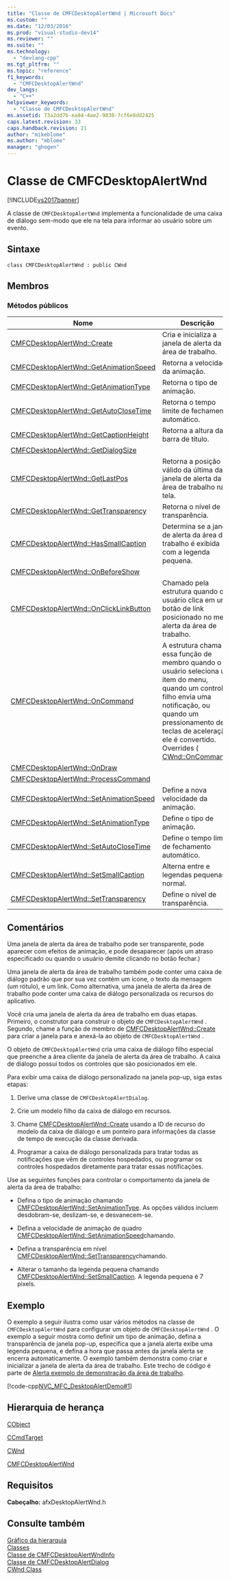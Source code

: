 ```yaml
---
title: "Classe de CMFCDesktopAlertWnd | Microsoft Docs"
ms.custom: ""
ms.date: "12/03/2016"
ms.prod: "visual-studio-dev14"
ms.reviewer: ""
ms.suite: ""
ms.technology: 
  - "devlang-cpp"
ms.tgt_pltfrm: ""
ms.topic: "reference"
f1_keywords: 
  - "CMFCDesktopAlertWnd"
dev_langs: 
  - "C++"
helpviewer_keywords: 
  - "Classe de CMFCDesktopAlertWnd"
ms.assetid: 73a2dd7b-ea84-4ae2-9830-7cf6e8dd2425
caps.latest.revision: 33
caps.handback.revision: 21
author: "mikeblome"
ms.author: "mblome"
manager: "ghogen"
---
```

# Classe de CMFCDesktopAlertWnd
[!INCLUDE[vs2017banner](../../assembler/inline/includes/vs2017banner.md)]

A classe de `CMFCDesktopAlertWnd` implementa a funcionalidade de uma caixa de diálogo sem\-modo que ele na tela para informar ao usuário sobre um evento.  
  
## Sintaxe  
  
```  
class CMFCDesktopAlertWnd : public CWnd  
```  
  
## Membros  
  
### Métodos públicos  
  
|Nome|Descrição|  
|----------|---------------|  
|[CMFCDesktopAlertWnd::Create](../Topic/CMFCDesktopAlertWnd::Create.md)|Cria e inicializa a janela de alerta da área de trabalho.|  
|[CMFCDesktopAlertWnd::GetAnimationSpeed](../Topic/CMFCDesktopAlertWnd::GetAnimationSpeed.md)|Retorna a velocidade da animação.|  
|[CMFCDesktopAlertWnd::GetAnimationType](../Topic/CMFCDesktopAlertWnd::GetAnimationType.md)|Retorna o tipo de animação.|  
|[CMFCDesktopAlertWnd::GetAutoCloseTime](../Topic/CMFCDesktopAlertWnd::GetAutoCloseTime.md)|Retorna o tempo limite de fechamento automático.|  
|[CMFCDesktopAlertWnd::GetCaptionHeight](../Topic/CMFCDesktopAlertWnd::GetCaptionHeight.md)|Retorna a altura da barra de título.|  
|[CMFCDesktopAlertWnd::GetDialogSize](../Topic/CMFCDesktopAlertWnd::GetDialogSize.md)||  
|[CMFCDesktopAlertWnd::GetLastPos](../Topic/CMFCDesktopAlertWnd::GetLastPos.md)|Retorna a posição válido da última da janela de alerta da área de trabalho na tela.|  
|[CMFCDesktopAlertWnd::GetTransparency](../Topic/CMFCDesktopAlertWnd::GetTransparency.md)|Retorna o nível de transparência.|  
|[CMFCDesktopAlertWnd::HasSmallCaption](../Topic/CMFCDesktopAlertWnd::HasSmallCaption.md)|Determina se a janela de alerta da área de trabalho é exibida com a legenda pequena.|  
|[CMFCDesktopAlertWnd::OnBeforeShow](../Topic/CMFCDesktopAlertWnd::OnBeforeShow.md)||  
|[CMFCDesktopAlertWnd::OnClickLinkButton](../Topic/CMFCDesktopAlertWnd::OnClickLinkButton.md)|Chamado pela estrutura quando o usuário clica em um botão de link posicionado no menu alerta da área de trabalho.|  
|[CMFCDesktopAlertWnd::OnCommand](../Topic/CMFCDesktopAlertWnd::OnCommand.md)|A estrutura chama essa função de membro quando o usuário seleciona um item do menu, quando um controle filho envia uma notificação, ou quando um pressionamento de teclas de aceleração ele é convertido.  Overrides \( [CWnd::OnCommand](../Topic/CWnd::OnCommand.md).\)|  
|[CMFCDesktopAlertWnd::OnDraw](../Topic/CMFCDesktopAlertWnd::OnDraw.md)||  
|[CMFCDesktopAlertWnd::ProcessCommand](../Topic/CMFCDesktopAlertWnd::ProcessCommand.md)||  
|[CMFCDesktopAlertWnd::SetAnimationSpeed](../Topic/CMFCDesktopAlertWnd::SetAnimationSpeed.md)|Define a nova velocidade da animação.|  
|[CMFCDesktopAlertWnd::SetAnimationType](../Topic/CMFCDesktopAlertWnd::SetAnimationType.md)|Define o tipo de animação.|  
|[CMFCDesktopAlertWnd::SetAutoCloseTime](../Topic/CMFCDesktopAlertWnd::SetAutoCloseTime.md)|Define o tempo limite de fechamento automático.|  
|[CMFCDesktopAlertWnd::SetSmallCaption](../Topic/CMFCDesktopAlertWnd::SetSmallCaption.md)|Alterna entre e legendas pequenas normal.|  
|[CMFCDesktopAlertWnd::SetTransparency](../Topic/CMFCDesktopAlertWnd::SetTransparency.md)|Define o nível de transparência.|  
  
## Comentários  
 Uma janela de alerta da área de trabalho pode ser transparente, pode aparecer com efeitos de animação, e pode desaparecer \(após um atraso especificado ou quando o usuário demite clicando no botão fechar.\)  
  
 Uma janela de alerta da área de trabalho também pode conter uma caixa de diálogo padrão que por sua vez contém um ícone, o texto da mensagem \(um rótulo\), e um link.  Como alternativa, uma janela de alerta da área de trabalho pode conter uma caixa de diálogo personalizada os recursos do aplicativo.  
  
 Você cria uma janela de alerta da área de trabalho em duas etapas.  Primeiro, o construtor para construir o objeto de `CMFCDesktopAlertWnd` .  Segundo, chame a função de membro de [CMFCDesktopAlertWnd::Create](../Topic/CMFCDesktopAlertWnd::Create.md) para criar a janela para e anexá\-la ao objeto de `CMFCDesktopAlertWnd` .  
  
 O objeto de `CMFCDesktopAlertWnd` cria uma caixa de diálogo filho especial que preenche a área cliente da janela de alerta da área de trabalho.  A caixa de diálogo possui todos os controles que são posicionados em ele.  
  
 Para exibir uma caixa de diálogo personalizado na janela pop\-up, siga estas etapas:  
  
1.  Derive uma classe de `CMFCDesktopAlertDialog`.  
  
2.  Crie um modelo filho da caixa de diálogo em recursos.  
  
3.  Chame [CMFCDesktopAlertWnd::Create](../Topic/CMFCDesktopAlertWnd::Create.md) usando a ID de recurso do modelo da caixa de diálogo e um ponteiro para informações da classe de tempo de execução da classe derivada.  
  
4.  Programar a caixa de diálogo personalizada para tratar todas as notificações que vêm de controles hospedados, ou programar os controles hospedados diretamente para tratar essas notificações.  
  
 Use as seguintes funções para controlar o comportamento da janela de alerta da área de trabalho:  
  
-   Defina o tipo de animação chamando [CMFCDesktopAlertWnd::SetAnimationType](../Topic/CMFCDesktopAlertWnd::SetAnimationType.md).  As opções válidos incluem desdobram\-se, deslizam\-se, e desvanecem\-se.  
  
-   Defina a velocidade de animação de quadro [CMFCDesktopAlertWnd::SetAnimationSpeed](../Topic/CMFCDesktopAlertWnd::SetAnimationSpeed.md)chamando.  
  
-   Defina a transparência em nível [CMFCDesktopAlertWnd::SetTransparency](../Topic/CMFCDesktopAlertWnd::SetTransparency.md)chamando.  
  
-   Alterar o tamanho da legenda pequena chamando [CMFCDesktopAlertWnd::SetSmallCaption](../Topic/CMFCDesktopAlertWnd::SetSmallCaption.md).  A legenda pequena é 7 pixels.  
  
## Exemplo  
 O exemplo a seguir ilustra como usar vários métodos na classe de `CMFCDesktopAlertWnd` para configurar um objeto de `CMFCDesktopAlertWnd` .  O exemplo a seguir mostra como definir um tipo de animação, defina a transparência de janela pop\-up, especifica que a janela alerta exibe uma legenda pequena, e defina a hora que passa antes da janela alerta se encerra automaticamente.  O exemplo também demonstra como criar e inicializar a janela de alerta da área de trabalho.  Este trecho de código é parte de [Alerta exemplo de demonstração da área de trabalho](../../top/visual-cpp-samples.md).  
  
 [!code-cpp[NVC_MFC_DesktopAlertDemo#1](../../mfc/reference/codesnippet/CPP/cmfcdesktopalertwnd-class_1.cpp)]  
  
## Hierarquia de herança  
 [CObject](../Topic/CObject%20Class.md)  
  
 [CCmdTarget](../Topic/CCmdTarget%20Class.md)  
  
 [CWnd](../Topic/CWnd%20Class.md)  
  
 [CMFCDesktopAlertWnd](../../mfc/reference/cmfcdesktopalertwnd-class.md)  
  
## Requisitos  
 **Cabeçalho:** afxDesktopAlertWnd.h  
  
## Consulte também  
 [Gráfico da hierarquia](../../mfc/hierarchy-chart.md)   
 [Classes](../Topic/MFC%20Classes.md)   
 [Classe de CMFCDesktopAlertWndInfo](../../mfc/reference/cmfcdesktopalertwndinfo-class.md)   
 [Classe de CMFCDesktopAlertDialog](../../mfc/reference/cmfcdesktopalertdialog-class.md)   
 [CWnd Class](../Topic/CWnd%20Class.md)